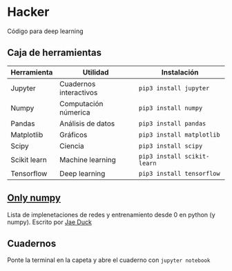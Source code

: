 # Hacker

Código para deep learning


## Caja de herramientas

| Herramienta  | Utilidad               | Instalación                 |
|--------------|------------------------|-----------------------------|
| Jupyter      | Cuadernos interactivos | `pip3 install jupyter`      |
| Numpy        | Computación númerica   | `pip3 install numpy`        |
| Pandas       | Análisis de datos      | `pip3 install pandas`       |
| Matplotlib   | Gráficos               | `pip3 install matplotlib`   |
| Scipy        | Ciencia                | `pip3 install scipy`        |
| Scikit learn | Machine learning       | `pip3 install scikit-learn` |
| Tensorflow   | Deep learning          | `pip3 install tensorflow`   |

## [Only numpy](https://medium.com/@SeoJaeDuk)
Lista de implenetaciones de redes y entrenamiento desde 0 en python (y numpy). Escrito por [Jae Duck](https://jaedukseo.me/)

## Cuadernos

Ponte la terminal en la capeta y abre el cuaderno con `jupyter notebook`

